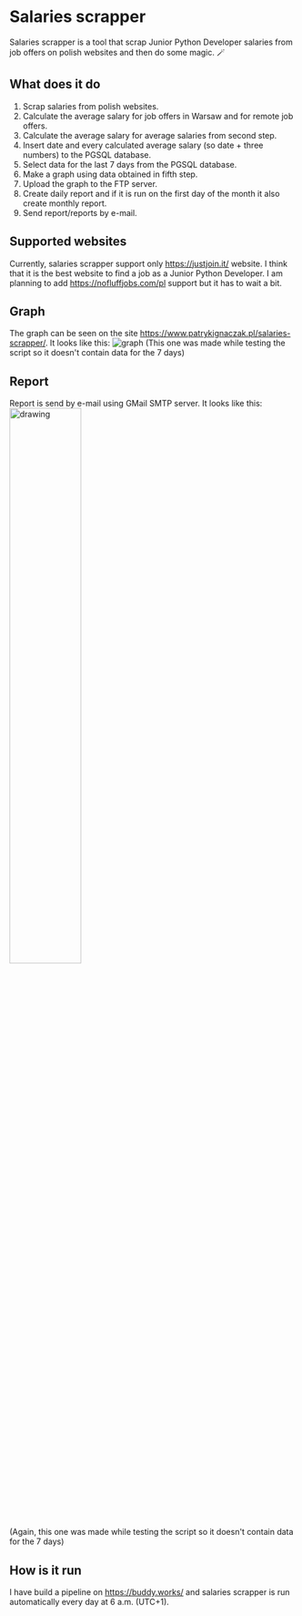 # Salaries scrapper
Salaries scrapper is a tool that scrap Junior Python Developer salaries from job offers on polish websites and then do some magic. 🪄
## What does it do
1. Scrap salaries from polish websites.
2. Calculate the average salary for job offers in Warsaw and for remote job offers.
3. Calculate the average salary for average salaries from second step.
4. Insert date and every calculated average salary (so date + three numbers) to the PGSQL database.
5. Select data for the last 7 days from the PGSQL database.
6. Make a graph using data obtained in fifth step.
7. Upload the graph to the FTP server.
8. Create daily report and if it is run on the first day of the month it also create monthly report.
9. Send report/reports by e-mail.
## Supported websites
Currently, salaries scrapper support only https://justjoin.it/ website. I think that it is the best website to find a job as a Junior Python Developer.
I am planning to add https://nofluffjobs.com/pl support but it has to wait a bit.
## Graph
The graph can be seen on the site https://www.patrykignaczak.pl/salaries-scrapper/. It looks like this:
![graph](https://user-images.githubusercontent.com/75589318/146238433-71553254-a98d-4aff-bcc2-bd0c61b81136.png)
(This one was made while testing the script so it doesn't contain data for the 7 days)
## Report
Report is send by e-mail using GMail SMTP server. It looks like this:
<img src="https://user-images.githubusercontent.com/75589318/146238850-cb15534f-4c2b-4e5c-bdca-3f951d35aad8.png" alt="drawing" width="50%" height="50%"/>

(Again, this one was made while testing the script so it doesn't contain data for the 7 days)
## How is it run
I have build a pipeline on https://buddy.works/ and salaries scrapper is run automatically every day at 6 a.m. (UTC+1).
